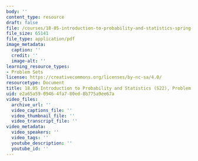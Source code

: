 ```yaml
---
body: ''
content_type: resource
draft: false
file: /courses/18-05-introduction-to-probability-and-statistics-spring-2022/mit18_05_s22_pset02.pdf
file_size: 65141
file_type: application/pdf
image_metadata:
  caption: ''
  credit: ''
  image-alt: ''
learning_resource_types:
- Problem Sets
license: https://creativecommons.org/licenses/by-nc-sa/4.0/
resourcetype: Document
title: 18.05 Introduction to Probability and Statistics (S22), Problem Set 02
uid: e2a65a59-0946-4fa7-80ed-8b775a9ee67a
video_files:
  archive_url: ''
  video_captions_file: ''
  video_thumbnail_file: ''
  video_transcript_file: ''
video_metadata:
  video_speakers: ''
  video_tags: ''
  youtube_description: ''
  youtube_id: ''
---
```

